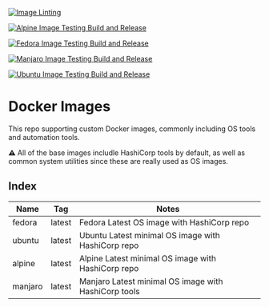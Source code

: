 [![Image Linting](https://github.com/mtharpe/docker-images/actions/workflows/image-linting.yml/badge.svg)](https://github.com/mtharpe/docker-images/actions/workflows/image-linting.yml)

[![Alpine Image Testing Build and Release](https://github.com/mtharpe/docker-images/actions/workflows/alpine-images.yml/badge.svg)](https://github.com/mtharpe/docker-images/actions/workflows/alpine-images.yml)

[![Fedora Image Testing Build and Release](https://github.com/mtharpe/docker-images/actions/workflows/fedora-images.yml/badge.svg)](https://github.com/mtharpe/docker-images/actions/workflows/fedora-images.yml)

[![Manjaro Image Testing Build and Release](https://github.com/mtharpe/docker-images/actions/workflows/manjaro-images.yml/badge.svg)](https://github.com/mtharpe/docker-images/actions/workflows/manjaro-images.yml)

[![Ubuntu Image Testing Build and Release](https://github.com/mtharpe/docker-images/actions/workflows/ubuntu-images.yml/badge.svg)](https://github.com/mtharpe/docker-images/actions/workflows/ubuntu-images.yml)

# Docker Images

This repo supporting custom Docker images, commonly including OS tools and automation tools.

:warning: All of the base images includle HashiCorp tools by default, as well as common system utilities since these are really used as OS images.

## Index

| Name    | Tag    | Notes                                                |
| ------- | ------ | ---------------------------------------------------- |
| fedora  | latest | Fedora Latest OS image with HashiCorp repo           |
| ubuntu  | latest | Ubuntu Latest minimal OS image with HashiCorp repo   |
| alpine  | latest | Alpine Latest minimal OS image with HashiCorp repo   |
| manjaro | latest | Manjaro Latest minimal OS image with HashiCorp tools |

